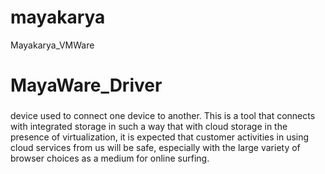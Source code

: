 # mayakarya
 Mayakarya_VMWare
# MayaWare_Driver
### 
device used to connect one device to another. This is a tool that connects with integrated storage in such a way that with cloud storage in the presence of virtualization, it is expected that customer activities in using cloud services from us will be safe, especially with the large variety of browser choices as a medium for online surfing.
   
